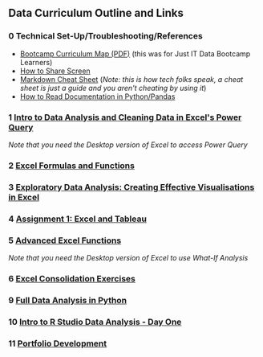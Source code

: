 ## Data Curriculum Outline and Links

### 0 Technical Set-Up/Troubleshooting/References
  - [Bootcamp Curriculum Map (PDF)](./Just_IT_Skills_Bootcamp_in_Data_Technician_Curriculum.pdf) (this was for Just IT Data Bootcamp Learners)
  - [How to Share Screen](./How_to_Share_Screen.md)
  - [Markdown Cheat Sheet](https://github.com/lifeparticle/Markdown-Cheatsheet) (*Note: this is how tech folks speak, a cheat sheet is just a guide and you aren't cheating by using it*)
  - [How to Read Documentation in Python/Pandas](https://learncodethehardway.com/blog/25-how-to-read-programmer-documentation/)
### 1 [Intro to Data Analysis and Cleaning Data in Excel's Power Query](./01%20Intro%20to%20Data%20Analysis%20and%20Excel) 
*Note that you need the Desktop version of Excel to access Power Query*
### 2 [Excel Formulas and Functions](./02%20Excel%20Formulas%20and%20Functions)
### 3 [Exploratory Data Analysis: Creating Effective Visualisations in Excel](./03%20Data%20Visualisations%20in%20Excel)
### 4 [Assignment 1: Excel and Tableau](./04%20Assignment1)
### 5 [Advanced Excel Functions](05%20Advanced_Excel_Functions)
*Note that you need the Desktop version of Excel to use What-If Analysis*
### 6 [Excel Consolidation Exercises](./06%20Excel_Consolidation_Exercises)
### 9 [Full Data Analysis in Python](./09%20Python%20Data%20Analysis)
### 10 [Intro to R Studio Data Analysis - Day One](./10%20R%20Studio%20Data%20Analysis)
### 11 [Portfolio Development](./11_Portfolio_Development)



